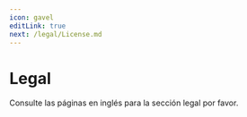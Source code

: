 ```yaml
---
icon: gavel
editLink: true
next: /legal/License.md
---
```

# Legal

Consulte las páginas en inglés para la sección legal por favor.
